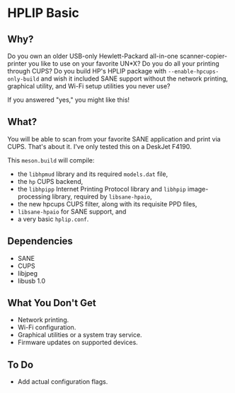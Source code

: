 HPLIP Basic
===========

Why?
----
Do you own an older USB-only Hewlett-Packard all-in-one scanner-copier-printer
you like to use on your favorite UN*X? Do you do all your printing through CUPS?
Do you build HP's HPLIP package with `--enable-hpcups-only-build` and wish it
included SANE support without the network printing, graphical utility, and Wi-Fi setup utilities
you never use?

If you answered "yes," you might like this!

What?
-----
You will be able to scan from your favorite SANE application and print via CUPS.
That's about it. I've only tested this on a DeskJet F4190.

This `meson.build` will compile:

* the `libhpmud` library and its required `models.dat` file,
* the `hp` CUPS backend,
* the `libhpipp` Internet Printing Protocol library and `libhpip`
  image-processing library, required by `libsane-hpaio`,
* the new hpcups CUPS filter, along with its requisite PPD files,
* `libsane-hpaio` for SANE support, and
* a very basic `hplip.conf`.

Dependencies
------------
* SANE
* CUPS
* libjpeg
* libusb 1.0

What You Don't Get
------------------
* Network printing.
* Wi-Fi configuration.
* Graphical utilities or a system tray service.
* Firmware updates on supported devices.

To Do
-----
* Add actual configuration flags.
